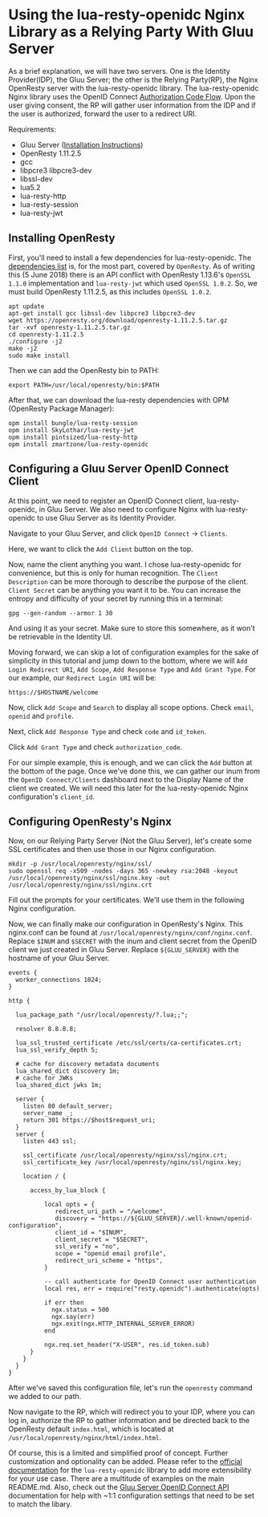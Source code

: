 # Using the lua-resty-openidc Nginx Library as a Relying Party With Gluu Server

As a brief explanation, we will have two servers. One is the Identity Provider(IDP), the Gluu Server; the other is the Relying Party(RP), the Nginx OpenResty server with the lua-resty-openidc library. The lua-resty-openidc Nginx library uses the OpenID Connect [Authorization Code Flow](http://openid.net/specs/openid-connect-core-1_0.html#CodeFlowSteps). Upon the user giving consent, the RP will gather user information from the IDP and if the user is authorized, forward the user to a redirect URI.

Requirements:  
- Gluu Server ([Installation Instructions](https://gluu.org/docs/ce/3.1.3/installation-guide/install/#1-install-gluu-server-package))  
- OpenResty 1.11.2.5  
- gcc  
- libpcre3 libpcre3-dev  
- libssl-dev  
- lua5.2  
- lua-resty-http  
- lua-resty-session  
- lua-resty-jwt  

## Installing OpenResty

First, you'll need to install a few dependencies for lua-resty-openidc. The [dependencies list](https://github.com/zmartzone/lua-resty-openidc#dependencies) is, for the most part, covered by `OpenResty`. As of writing this (5 June 2018) there is an API conflict with OpenResty 1.13.6's `OpenSSL 1.1.0` implementation  and `lua-resty-jwt` which used `OpenSSL 1.0.2`. So, we must build OpenResty 1.11.2.5, as this includes `OpenSSL 1.0.2`.

```
apt update
apt-get install gcc libssl-dev libpcre3 libpcre3-dev
wget https://openresty.org/download/openresty-1.11.2.5.tar.gz
tar -xvf openresty-1.11.2.5.tar.gz 
cd openresty-1.11.2.5
./configure -j2
make -j2
sudo make install
```

Then we can add the OpenResty bin to PATH:

```
export PATH=/usr/local/openresty/bin:$PATH
```

After that, we can download the lua-resty dependencies with OPM (OpenResty Package Manager):

```
opm install bungle/lua-resty-session 
opm install SkyLothar/lua-resty-jwt 
opm install pintsized/lua-resty-http 
opm install zmartzone/lua-resty-openidc
```

## Configuring a Gluu Server OpenID Connect Client

At this point, we need to register an OpenID Connect client, lua-resty-openidc, in Gluu Server. We also need to configure Nginx with lua-resty-openidc to use Gluu Server as its Identity Provider.

Navigate to your Gluu Server, and click `OpenID Connect` -> `Clients`.

Here, we want to click the `Add Client` button on the top.

Now, name the client anything you want. I chose lua-resty-openidc for convenience, but this is only for human recognition. The `Client Description` can be more thorough to describe the purpose of the client. `Client Secret` can be anything you want it to be. You can increase the entropy and difficulty of your secret by running this in a terminal:

```
gpg --gen-random --armor 1 30
```

And using it as your secret. Make sure to store this somewhere, as it won't be retrievable in the Identity UI.

Moving forward, we can skip a lot of configuration examples for the sake of simplicity in this tutorial and jump down to the bottom, where we will `Add Login Redirect URI`, `Add Scope`, `Add Response Type` and `Add Grant Type`. For our example, our `Redirect Login URI` will be:

```
https://$HOSTNAME/welcome
```

Now, click `Add Scope` and `Search` to display all scope options. Check `email`, `openid` and `profile`.

Next, click `Add Response Type` and check `code` and `id_token`.

Click `Add Grant Type` and check `authorization_code`.

For our simple example, this is enough, and we can click the `Add` button at the bottom of the page. Once we've done this, we can gather our inum from the `OpenID Connect/Clients` dashboard next to the Display Name of the client we created. We will need this later for the lua-resty-openidc Nginx configuration's `client_id`.

## Configuring OpenResty's Nginx

Now, on our Relying Party Server (Not the Gluu Server), let's create some SSL certificates and then use those in our Nginx configuration.

```
mkdir -p /usr/local/openresty/nginx/ssl/
sudo openssl req -x509 -nodes -days 365 -newkey rsa:2048 -keyout /usr/local/openresty/nginx/ssl/nginx.key -out /usr/local/openresty/nginx/ssl/nginx.crt
```

Fill out the prompts for your certificates. We'll use them in the following Nginx configuration.

Now, we can finally make our configuration in OpenResty's Nginx. This nginx.conf can be found at `/usr/local/openresty/nginx/conf/nginx.conf`. Replace `$INUM` and `$SECRET` with the inum and client secret from the OpenID client we just created in Gluu Server. Replace `${GLUU_SERVER}` with the hostname of your Gluu Server.

```
events {
  worker_connections 1024;
}

http {

  lua_package_path "/usr/local/openresty/?.lua;;";

  resolver 8.8.8.8;

  lua_ssl_trusted_certificate /etc/ssl/certs/ca-certificates.crt;
  lua_ssl_verify_depth 5;

  # cache for discovery metadata documents
  lua_shared_dict discovery 1m;
  # cache for JWKs
  lua_shared_dict jwks 1m;

  server {
	listen 80 default_server;
	server_name _;
	return 301 https://$host$request_uri;
  }
  server {
    listen 443 ssl;

    ssl_certificate /usr/local/openresty/nginx/ssl/nginx.crt;
    ssl_certificate_key /usr/local/openresty/nginx/ssl/nginx.key;

    location / {

      access_by_lua_block {

          local opts = {
             redirect_uri_path = "/welcome",
             discovery = "https://${GLUU_SERVER}/.well-known/openid-configuration",
             client_id = "$INUM",
             client_secret = "$SECRET",
             ssl_verify = "no",
             scope = "openid email profile",
             redirect_uri_scheme = "https",
          }

          -- call authenticate for OpenID Connect user authentication
          local res, err = require("resty.openidc").authenticate(opts)

          if err then
            ngx.status = 500
            ngx.say(err)
            ngx.exit(ngx.HTTP_INTERNAL_SERVER_ERROR)
          end

          ngx.req.set_header("X-USER", res.id_token.sub)
      }
    }
  }
}
```

After we've saved this configuration file, let's run the `openresty` command we added to our path.

Now navigate to the RP, which will redirect you to your IDP, where you can log in, authorize the RP to gather information and be directed back to the OpenResty default `index.html`, which is located at `/usr/local/openresty/nginx/html/index.html`.

Of course, this is a limited and simplified proof of concept. Further customization and optionality can be added. Please refer to the [official documentation](https://github.com/zmartzone/lua-resty-openidc) for the `lua-resty-openidc` library to add more extensibility for your use case. There are a multitude of examples on the main README.md. Also, check out the [Gluu Server OpenID Connect API](https://gluu.org/docs/ce/3.1.3/api-guide/openid-connect-api/) documentation for help with ~1:1 configuration settings that need to be set to match the libary.

